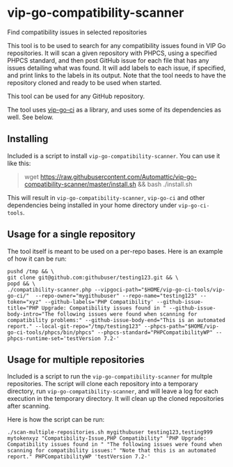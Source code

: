 # vip-go-compatibility-scanner

Find compatibility issues in selected repositories

This tool is to be used to search for any compatibility issues found in VIP Go repositories. It will scan a given repository with PHPCS, using a specified PHPCS standard, and then post GitHub issue for each file that has any issues detailing what was found. It will add labels to each issue, if specified, and print links to the labels in its output. Note that the tool needs to have the repository cloned and ready to be used when started.

This tool can be used for any GitHub repository.

The tool uses [vip-go-ci](https://github.com/automattic/vip-go-ci/) as a library, and uses some of its dependencies as well. See below.

## Installing

Included is a script to install `vip-go-compatibility-scanner`. You can use it like this:

> wget https://raw.githubusercontent.com/Automattic/vip-go-compatibility-scanner/master/install.sh && bash ./install.sh 

This will result in `vip-go-compatibility-scanner`, `vip-go-ci` and other dependencies being installed in your home directory under `vip-go-ci-tools`.

## Usage for a single repository

The tool itself is meant to be used on a per-repo bases. Here is an example of how it can be run:

```
pushd /tmp && \
git clone git@github.com:githubuser/testing123.git && \
popd && \
./compatibility-scanner.php --vipgoci-path="$HOME/vip-go-ci-tools/vip-go-ci/"  --repo-owner="mygithubuser" --repo-name="testing123" --token="xyz" --github-labels='PHP Compatibility' --github-issue-title="PHP Upgrade: Compatibility issues found in " --github-issue-body-intro="The following issues were found when scanning for compatibility problems:" --github-issue-body-end="This is an automated report." --local-git-repo="/tmp/testing123" --phpcs-path="$HOME/vip-go-ci-tools/phpcs/bin/phpcs" --phpcs-standard="PHPCompatibilityWP" --phpcs-runtime-set='testVersion 7.2-'
```
## Usage for multiple repositories

Included is a script to run the `vip-go-compatibility-scanner` for multple repositories. The script will clone each repository into a temporary directory, run `vip-go-compatibility-scanner`, and will leave a log for each execution in the temporary directory. It will clean up the cloned repositories after scanning.

Here is how the script can be run:

```
./scan-multiple-repositories.sh mygithubuser testing123,testing999 mytokenxyz "Compatibility-Issue,PHP Compatibility" "PHP Upgrade: Compatibility issues found in " "The following issues were found when scanning for compatibility issues:" "Note that this is an automated report." PHPCompatibilityWP 'testVersion 7.2-'
```
